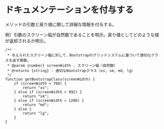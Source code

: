 # ドキュメンテーションを付与する

メソッドの引数と戻り値に関して詳細な情報を付与する。

例）引数のスクリーン幅が自然数であることを明示。戻り値としてどのような値が返却されるか明示。
~~~
/**
 * 与えられたスクリーン幅に対して、Bootstrapのグリッドシステムに基づいて適切なクラスを返す関数。
 * @param {number} screenWidth - スクリーン幅（自然数）
 * @returns {string} - 適切なBootstrapクラス（xs, sm, md, lg）
 */
function getBootstrapClass(screenWidth) {
    if (screenWidth < 768) {
        return "xs";
    } else if (screenWidth < 992) {
        return "sm";
    } else if (screenWidth < 1200) {
        return "md";
    } else {
        return "lg";
    }
}
~~~
